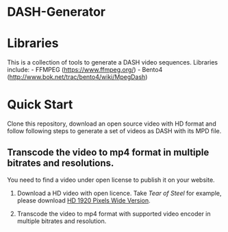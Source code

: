 DASH-Generator
==============

# Libraries
This is a collection of tools to generate a DASH video sequences. 
Libraries include:
	- FFMPEG (https://www.ffmpeg.org/)
	- Bento4 (http://www.bok.net/trac/bento4/wiki/MpegDash)

# Quick Start

Clone this repository, download an open source video with HD format and follow following steps to generate a set of videos as DASH with its MPD file.

## Transcode the video to mp4 format in multiple bitrates and resolutions.
You need to find a video under open license to publish it on your website. 
1.  Download a HD video with open licence.
Take *Tear of Steel* for example, please download [HD 1920 Pixels Wide Version](http://ftp.nluug.nl/pub/graphics/blender/demo/movies/ToS/ToS-4k-1920.mov).

2. Transcode the video to mp4 format with supported video encoder in multiple bitrates and resolution.




